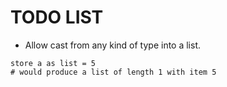# TODO LIST

- Allow cast from any kind of type into a list.

```
store a as list = 5
# would produce a list of length 1 with item 5
```